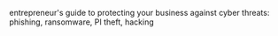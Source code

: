 entrepreneur's guide to protecting your business against cyber threats: phishing, ransomware, PI theft, hacking
